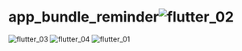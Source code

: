 # app_bundle_reminder![flutter_02](https://user-images.githubusercontent.com/34842155/148958648-5a1dda75-3d77-45fa-ad64-e2d74836b462.png)
![flutter_03](https://user-images.githubusercontent.com/34842155/148958652-2b1ebf98-ae66-4913-8cda-14c53b6ff0c3.png)
![flutter_04](https://user-images.githubusercontent.com/34842155/148958657-5df81033-30c7-4cce-8afa-8c26f640648f.png)
![flutter_01](https://user-images.githubusercontent.com/34842155/148958659-90d8afba-de60-4262-a030-4a92b9b127f1.png)
